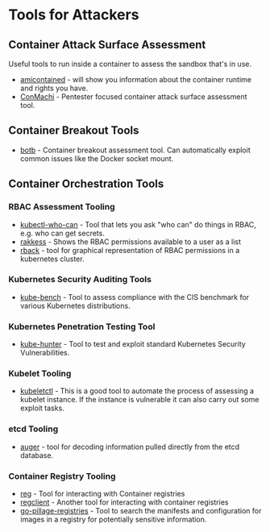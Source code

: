 # Tools for Attackers

## Container Attack Surface Assessment

Useful tools to run inside a container to assess the sandbox that's in use.

* [amicontained](https://github.com/genuinetools/amicontained) -  will show you information about the container runtime and rights you have.
* [ConMachi](https://github.com/nccgroup/ConMachi/) - Pentester focused container attack surface assessment tool.

## Container Breakout Tools

* [botb](https://github.com/brompwnie/botb) - Container breakout assessment tool. Can automatically exploit common issues like the Docker socket mount.

## Container Orchestration Tools

### RBAC Assessment Tooling

* [kubectl-who-can](https://github.com/aquasecurity/kubectl-who-can) - Tool that lets you ask "who can" do things in RBAC, e.g. who can get secrets.
* [rakkess](https://github.com/corneliusweig/rakkess) - Shows the RBAC permissions available to a user as a list
* [rback](https://github.com/team-soteria/rback) - tool for graphical representation of RBAC permissions in a kubernetes cluster.

### Kubernetes Security Auditing Tools

* [kube-bench](https://github.com/aquasecurity/kube-bench) - Tool to assess compliance with the CIS benchmark for various Kubernetes distributions.

### Kubernetes Penetration Testing Tool

* [kube-hunter](https://github.com/aquasecurity/kube-hunter) - Tool to test and exploit standard Kubernetes Security Vulnerabilities.

### Kubelet Tooling

* [kubeletctl](https://github.com/cyberark/kubeletctl) - This is a good tool to automate the process of assessing a kubelet instance. If the instance is vulnerable it can also carry out some exploit tasks.

### etcd Tooling

* [auger](https://github.com/jpbetz/auger) - tool for decoding information pulled directly from the etcd database.

### Container Registry Tooling

* [reg](https://github.com/genuinetools/reg) - Tool for interacting with Container registries
* [regclient](https://github.com/regclient/regclient) - Another tool for interacting with container registries
* [go-pillage-registries](https://github.com/nccgroup/go-pillage-registries) - Tool to search the manifests and configuration for images in a registry for potentially sensitive information.